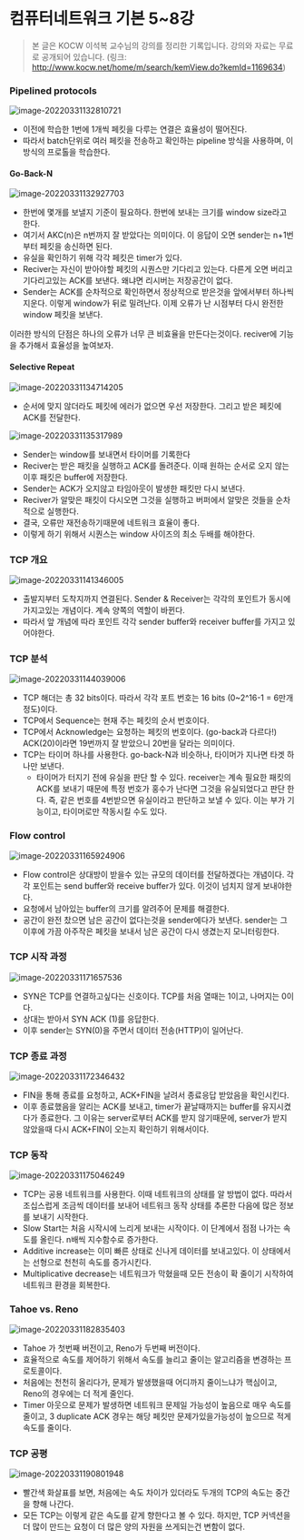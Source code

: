 # 컴퓨터네트워크 기본 5~8강

> 본 글은 KOCW 이석복 교수님의 강의를 정리한 기록입니다. 
> 강의와 자료는 무료로 공개되어 있습니다.
> (링크: http://www.kocw.net/home/m/search/kemView.do?kemId=1169634)



### Pipelined protocols

![image-20220331132810721](전송계층.assets/image-20220331132810721.png)

- 이전에 학습한 1번에 1개씩 페킷을 다루는 연결은 효율성이 떨어진다.
- 따라서 batch단위로 여러 페킷을 전송하고 확인하는 pipeline 방식을 사용하며, 이 방식의 프로톨을 학습한다.

#### Go-Back-N

![image-20220331132927703](전송계층.assets/image-20220331132927703.png)

- 한번에 몇개를 보낼지 기준이 필요하다. 한번에 보내는 크기를 window size라고 한다.
- 여기서 AKC(n)은 n번까지 잘 받았다는 의미이다. 이 응답이 오면 sender는 n+1번부터 페킷을 송신하면 된다.
- 유실을 확인하기 위해 각각 페킷은 timer가 있다. 
- Reciver는 자신이 받아야할 페킷의 시퀀스만 기다리고 있는다. 다른게 오면 버리고 기다리고있는 ACK를 보낸다. 왜냐면 리시버는 저장공간이 없다.
- Sender는 ACK를 순차적으로 확인하면서 정상적으로 받은것을 앞에서부터 하나씩 지운다. 이렇게 window가 뒤로 밀려난다. 이제 오류가 난 시점부터 다시 완전한 window 페킷을 보낸다.

이러한 방식의 단점은 하나의 오류가 너무 큰 비효율을 만든다는것이다. reciver에 기능을 추가해서 효율성을 높여보자.



#### Selective Repeat

![image-20220331134714205](전송계층.assets/image-20220331134714205.png)

- 순서에 맞지 않더라도 페킷에 에러가 없으면 우선 저장한다. 그리고 받은 페킷에 ACK를 전달한다.

![image-20220331135317989](전송계층.assets/image-20220331135317989.png)

- Sender는 window를 보내면서 타이머를 기록한다
- Reciver는 받은 패킷을 실행하고 ACK를 돌려준다. 이때 원하는 순서로 오지 않는 이후 패킷은 buffer에 저장한다.
- Sender는 ACK가 오지않고 타임아웃이 발생한 패킷만 다시 보낸다. 
- Reciver가 알맞은 패킷이 다시오면 그것을 실행하고 버퍼에서 알맞은 것들을 순차적으로 실행한다.
- 결국, 오류만 재전송하기때문에 네트워크 효율이 좋다.
- 이렇게 하기 위해서 시퀀스는 window 사이즈의 최소 두배를 해야한다.



### TCP 개요

![image-20220331141346005](전송계층.assets/image-20220331141346005.png)

- 출발지부터 도착지까지 연결된다. Sender & Receiver는 각각의 포인트가 동시에 가지고있는 개념이다. 
  계속 양쪽의 역할이 바뀐다.
- 따라서 앞 개념에 따라 포인트 각각 sender buffer와 receiver buffer를 가지고 있어야한다. 



### TCP 분석

![image-20220331144039006](전송계층.assets/image-20220331144039006.png)

- TCP 해더는 총 32 bits이다. 따라서 각각 포트 번호는 16 bits (0~2^16-1 = 6만개 정도)이다.
- TCP에서 Sequence는 현재 주는 페킷의 순서 번호이다.
- TCP에서 Acknowledge는 요청하는 페킷의 번호이다. (go-back과 다르다!)
  ACK(20)이라면 19번까지 잘 받았으니 20번을 달라는 의미이다.
- TCP는 타이머 하나를 사용한다. go-back-N과 비슷하나, 타이머가 지나면 타겟 하나만 보낸다.
  - 타이머가 터지기 전에 유실을 판단 할 수 있다. receiver는 계속 필요한 패킷의 ACK를 보내기 때문에 특정 번호가 홍수가 난다면 그것을 유실되었다고 판단 한다. 즉, 같은 번호를 4번받으면 유실이라고 판단하고 보낼 수 있다. 이는 부가 기능이고, 타이머로만 작동시킬 수도 있다.



### Flow control

![image-20220331165924906](전송계층.assets/image-20220331165924906.png)

- Flow control은 상대방이 받을수 있는 규모의 데이터를 전달하겠다는 개념이다.
  각각 포인트는 send buffer와 receive buffer가 있다. 이것이 넘치지 않게 보내야한다.
- 요청에서 남아있는 buffer의 크기를 알려주어 문제를 해결한다.
- 공간이 완전 찼으면 남은 공간이 없다는것을 sender에다가 보낸다. sender는 그 이후에 가끔 아주작은 페킷을 보내서 남은 공간이 다시 생겼는지 모니터링한다.



### TCP 시작 과정

![image-20220331171657536](전송계층.assets/image-20220331171657536.png)

- SYN은 TCP를 연결하고싶다는 신호이다. TCP를 처음 열때는 1이고, 나머지는 0이다.
- 상대는 받아서 SYN ACK (1)를 응답한다. 
- 이후 sender는 SYN(0)을 주면서 데이터 전송(HTTP)이 일어난다.



### TCP 종료 과정

![image-20220331172346432](전송계층.assets/image-20220331172346432.png)

- FIN을 통해 종료를 요청하고, ACK+FIN을 날려서 종료응답 받았음을 확인시킨다.
- 이후 종료했음을 알리는 ACK를 보내고, timer가 끝날때까지는 buffer를 유지시켰다가 종료한다.
  그 이유는 server로부터 ACK를 받지 않기때문에, server가 받지 않았을때 다시 ACK+FIN이 오는지 확인하기 위해서이다.



### TCP 동작

![image-20220331175046249](전송계층.assets/image-20220331175046249.png)

- TCP는 공용 네트워크를 사용한다. 이때 네트워크의 상태를 알 방법이 없다. 따라서 조십스럽게 조금씩 데이터를 보내어 네트워크 동작 상태를 추론한 다음에 많은 정보를 보내기 시작한다.
- Slow Start는 처음 시작시에 느리게 보내는 시작이다. 이 단계에서 점점 나가는 속도를 올린다.
  n배씩 지수함수로 증가한다.
- Additive increase는 이미 빠른 상태로 신나게 데이터를 보내고있다.
  이 상태에서는 선형으로 천천히 속도를 증가시킨다. 
- Multiplicative decrease는 네트워크가 막혔을때 모든 전송이 확 줄이기 시작하여 네트워크 환경을 회복한다.



### Tahoe vs. Reno

![image-20220331182835403](전송계층.assets/image-20220331182835403.png)

- Tahoe 가 첫번째 버전이고, Reno가 두번째 버전이다. 
- 효율적으로 속도를 제어하기 위해서 속도를 늘리고 줄이는 알고리즘을 변경하는 프로토콜이다.
- 처음에는 천천히 올리다가, 문제가 발생했을때 어디까지 줄이느냐가 핵심이고, Reno의 경우에는 더 적게 줄인다. 
- Timer 아웃으로 문제가 발생하면 네트워크 문제일 가능성이 높음으로 매우 속도를 줄이고, 3 duplicate ACK 경우는 해당 페킷만 문제가있을가능성이 높으므로 적게 속도를 줄이다.



### TCP 공평

![image-20220331190801948](전송계층.assets/image-20220331190801948.png)

- 빨간색 화살표를 보면, 처음에는 속도 차이가 있더라도 두개의 TCP의 속도는 중간을 향해 나간다.
- 모든 TCP는 이렇게 같은 속도를 같게 향한다고 볼 수 있다. 하지만, TCP 커넥션을 더 많이 만드는 요청이 더 많은 양의 자원을 쓰게되는건 변함이 없다.
